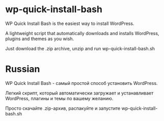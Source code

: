 # wp-quick-install-bash

WP Quick Install Bash is the easiest way to install WordPress.

A lightweight script that automatically downloads and installs WordPress, plugins and themes as you wish.

Just download the .zip archive, unzip and run wp-quick-install-bash.sh

# Russian

WP Quick Install Bash - самый простой способ установить WordPress.

Легкий скрипт, который автоматически загружает и устанавливает WordPress, плагины и темы по вашему желанию.

Просто скачайте .zip-архив, распакуйте и запустите wp-quick-install-bash.sh

